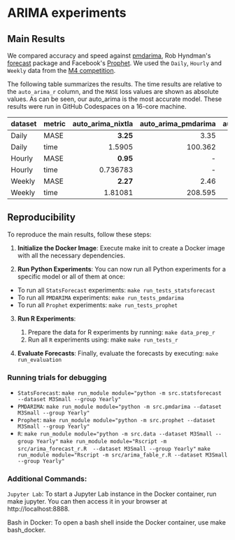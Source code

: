 # ARIMA experiments

## Main Results

We compared accuracy and speed against [pmdarima](https://github.com/alkaline-ml/pmdarima), Rob Hyndman's [forecast](https://github.com/robjhyndman/forecast) package and Facebook's [Prophet](https://github.com/facebook/prophet). We used the `Daily`, `Hourly` and `Weekly` data from the [M4 competition](https://www.sciencedirect.com/science/article/pii/S0169207019301128). 

The following table summarizes the results. The time results are relative to the `auto_arima_r` column, and the `MASE` loss values are shown as absolute values. As can be seen, our auto_arima is the most accurate model. These results were run in GitHub Codespaces on a 16-core machine.

| dataset | metric | auto_arima_nixtla | auto_arima_pmdarima | auto_arima_r |    prophet |
| :------ | :----- | ----------------: | ------------------: | -----------: | ---------: |
| Daily   | MASE   |          **3.25** |                3.35 |       218.62 |       14.7 |
| Daily   | time   |            1.5905 |             100.362 |        **1** |   147.4044 |
| Hourly  | MASE   |          **0.95** |                   - |        22973 |       1.79 |
| Hourly  | time   |          0.736783 |                   - |            1 | **0.1999** |
| Weekly  | MASE   |          **2.27** |                2.46 |       104.01 |       7.26 |
| Weekly  | time   |           1.81081 |             208.595 |        **1** |         63 |

## Reproducibility
To reproduce the main results, follow these steps:

1. **Initialize the Docker Image**: Execute make init to create a Docker image with all the necessary dependencies.


2. **Run Python Experiments**: You can now run all Python experiments for a specific model or all of them at once:

- To run all `StatsForecast` experiments: `make run_tests_statsforecast`
- To run all `PMDARIMA` experiments: `make run_tests_pmdarima`
- To run all `Prophet` experiments: `make run_tests_prophet`

3. **Run R Experiments**:

    1. Prepare the data for R experiments by running: `make data_prep_r`
    2. Run all `R` experiments using: make `make run_tests_r`

4. **Evaluate Forecasts**: Finally, evaluate the forecasts by executing: `make run_evaluation`

### Running trials for debugging 
- `StatsForecast`:
`make run_module module="python -m src.statsforecast --dataset M3Small --group Yearly"`
- `PMDARIMA`:
`make run_module module="python -m src.pmdarima --dataset M3Small --group Yearly"`
- `Prophet`:
`make run_module module="python -m src.prophet --dataset M3Small --group Yearly"`
- `R`:
`make run_module module="python -m src.data --dataset M3Small --group Yearly"`
`make run_module module="Rscript -m src/arima_forecast_r.R  --dataset M3Small --group Yearly"`
`make run_module module="Rscript -m src/arima_fable_r.R --dataset M3Small --group Yearly"`

### Additional Commands:

`Jupyter Lab`: To start a Jupyter Lab instance in the Docker container, run make jupyter. You can then access it in your browser at http://localhost:8888.

Bash in Docker: To open a bash shell inside the Docker container, use make bash_docker.
